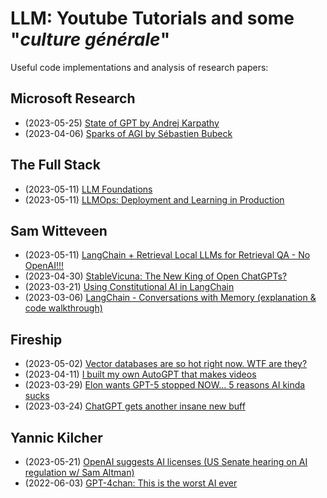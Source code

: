 # **LLM: Youtube Tutorials and some "*culture générale*"**

Useful code implementations and analysis of research papers:

## Microsoft Research

- (2023-05-25) [State of GPT by Andrej Karpathy](https://www.youtube.com/watch?v=bZQun8Y4L2A)
- (2023-04-06) [Sparks of AGI by Sébastien Bubeck](https://www.youtube.com/watch?v=qbIk7-JPB2c)

## The Full Stack

- (2023-05-11) [LLM Foundations](https://www.youtube.com/watch?v=MyFrMFab6bo)
- (2023-05-11) [LLMOps: Deployment and Learning in Production](https://www.youtube.com/watch?v=Fquj2u7ay40)

## Sam Witteveen

- (2023-05-11) [LangChain + Retrieval Local LLMs for Retrieval QA - No OpenAI!!!](https://www.youtube.com/watch?v=9ISVjh8mdlA)
- (2023-04-30) [StableVicuna: The New King of Open ChatGPTs?](https://www.youtube.com/watch?v=m_xD0algP4k)
- (2023-03-21) [Using Constitutional AI in LangChain](https://www.youtube.com/watch?v=uoVqNFDwpX4)
- (2023-03-06) [LangChain - Conversations with Memory (explanation & code walkthrough)](https://www.youtube.com/watch?v=X550Zbz_ROE)

## Fireship

- (2023-05-02) [Vector databases are so hot right now. WTF are they?](https://www.youtube.com/watch?v=klTvEwg3oJ4)
- (2023-04-11) [I built my own AutoGPT that makes videos](https://www.youtube.com/watch?v=_rGXIXyNqpk)
- (2023-03-29) [Elon wants GPT-5 stopped NOW… 5 reasons AI kinda sucks](https://www.youtube.com/watch?v=TpZcGhYp4rw)
- (2023-03-24) [ChatGPT gets another insane new buff](https://www.youtube.com/watch?v=mpnh1YTT66w)

## Yannic Kilcher

- (2023-05-21) [OpenAI suggests AI licenses (US Senate hearing on AI regulation w/ Sam Altman)](https://www.youtube.com/watch?v=I72_GJHzH3Y)
- (2022-06-03) [GPT-4chan: This is the worst AI ever](https://www.youtube.com/watch?v=efPrtcLdcdM)

